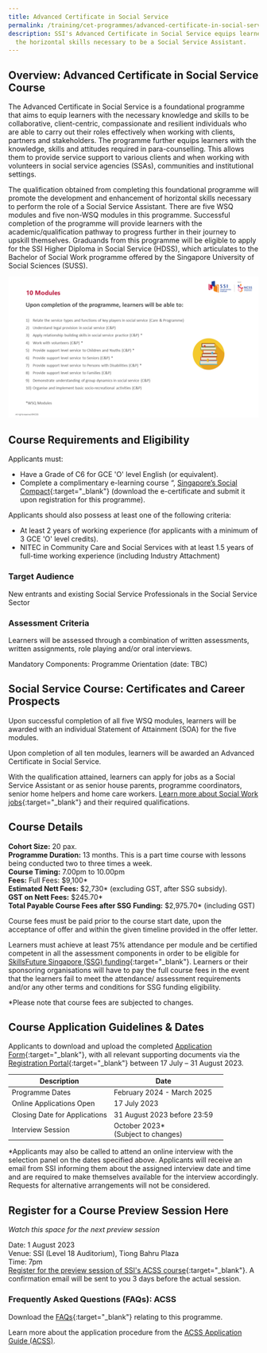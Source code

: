 ```yaml
---
title: Advanced Certificate in Social Service
permalink: /training/cet-programmes/advanced-certificate-in-social-service/
description: SSI's Advanced Certificate in Social Service equips learners with
  the horizontal skills necessary to be a Social Service Assistant.
---
```

## Overview: Advanced Certificate in Social Service Course

The Advanced Certificate in Social Service is a foundational programme that aims to equip learners with the necessary knowledge and skills to be collaborative, client-centric, compassionate and resilient individuals who are able to carry out their roles effectively when working with clients, partners and stakeholders. The programme further equips learners with the knowledge, skills and attitudes required in para-counselling. This allows them to provide service support to various clients and when working with volunteers in social service agencies (SSAs), communities and institutional settings.  
  
The qualification obtained from completing this foundational programme will promote the development and enhancement of horizontal skills necessary to perform the role of a Social Service Assistant. There are five WSQ modules and five non-WSQ modules in this programme. Successful completion of the programme will provide learners with the academic/qualification pathway to progress further in their journey to upskill themselves. Graduands from this programme will be eligible to apply for the SSI Higher Diploma in Social Service (HDSS), which articulates to the Bachelor of Social Work programme offered by the Singapore University of Social Sciences (SUSS).

![Advanced Certificate In Social Service - Programme Curriculum](/images/training/ACSS/ssi%20-%20programme%20cirriculum%20-%20advanced%20certificate%20in%20social%20service%20(july%202023).png)
  
## Course Requirements and Eligibility

Applicants must:

-   Have a Grade of C6 for GCE 'O' level English (or equivalent).
-   Complete a complimentary e-learning course “, [Singapore’s Social Compact](https://iltms.ssi.gov.sg/registration/#/Course?coursecode=SCRS400){:target="_blank"} (download the e-certificate and submit it upon registration for this programme).

Applicants should also possess at least one of the following criteria:

-   At least 2 years of working experience (for applicants with a minimum of 3 GCE 'O' level credits).
-   NITEC in Community Care and Social Services with at least 1.5 years of full-time working experience (including Industry Attachment)

### Target Audience

New entrants and existing Social Service Professionals in the Social Service Sector

### Assessment Criteria

Learners will be assessed through a combination of written assessments, written assignments, role playing and/or oral interviews.

Mandatory Components: Programme Orientation (date: TBC)

## Social Service Course: Certificates and Career Prospects

Upon successful completion of all five WSQ modules, learners will be awarded with an individual Statement of Attainment (SOA) for the five modules.  
  
Upon completion of all ten modules, learners will be awarded an Advanced Certificate in Social Service.  
  
With the qualification attained, learners can apply for jobs as a Social Service Assistant or as senior house parents, programme coordinators, senior home helpers and home care workers. [Learn more about Social Work jobs](https://www.ncss.gov.sg/social-service-tribe/careerdetail/Social-Work){:target="_blank"}  and their required qualifications. 

## Course Details

**Cohort Size:** 20 pax.  
**Programme Duration:** 13 months. This is a part time course with lessons being conducted two to three times a week.  
**Course Timing:**  7.00pm to 10.00pm  
**Fees:** Full Fees: $9,100*  
**Estimated Nett Fees:** $2,730* (excluding GST, after SSG subsidy).  
**GST on Nett Fees:** $245.70* <br>
**Total Payable Course Fees after SSG Funding:** $2,975.70* (including GST)
  
Course fees must be paid prior to the course start date, upon the acceptance of offer and within the given timeline provided in the offer letter.

Learners must achieve at least 75% attendance per module and be certified competent in all the assessment components in order to be eligible for [SkillsFuture Singapore (SSG) funding](   https://www.ssi.gov.sg/training/funding-information/skillsfuture-singapore-funding/){:target="_blank"}. Learners or their sponsoring organisations will have to pay the full course fees in the event that the learners fail to meet the attendance/ assessment requirements and/or any other terms and conditions for SSG funding eligibility. 

*Please note that course fees are subjected to changes.


## Course Application Guidelines &amp; Dates
Applicants to download and upload the completed [Application Form](/files/ACSS/ssi%20-%20application%20form%20-%20advanced%20certificate%20in%20social%20service%20(jun%202023).pdf){:target="_blank"}, with all relevant supporting documents via the [Registration Portal](https://iltms.ssi.gov.sg/registration/#/Course?coursecode=SCET21-1){:target="_blank"}  between 17 July – 31 August 2023.

| Description | Date | |
| -------- | -------- | -------- |
|Programme Dates| February 2024 - March 2025|
| Online Applications Open   | 17 July 2023 | |
| Closing Date for Applications | 31 August 2023 before 23:59|
|Interview Session  | October 2023* <br> (Subject to changes)|

*Applicants may also be called to attend an online interview with the selection panel on the dates specified above. Applicants will receive an email from SSI informing them about the assigned interview date and time and are required to make themselves available for the interview accordingly. Requests for alternative arrangements will not be considered.

## Register for a Course Preview Session Here

*Watch this space for the next preview session*

Date: 1 August 2023
<br>Venue: SSI (Level 18 Auditorium), Tiong Bahru Plaza
<br> Time: 7pm
<br>[Register for the preview session of SSI's ACSS course](https://go.gov.sg/ssipreviewregistration-aug2023){:target="_blank"}. A confirmation email will be sent to you 3 days before the actual session. 

### Frequently Asked Questions (FAQs): ACSS

Download the [FAQs](/files/ACSS/ssi%20-%20faqs%20-%20advanced%20certificate%20in%20social%20service%20(jun%202023).pdf){:target="_blank"} relating to this programme.

Learn more about the application procedure from the [ACSS Application Guide (ACSS)](/files/ACSS/ssi%20-%20application%20guide%20-%20advanced%20certificate%20in%20social%20service%20(jun%202023).pdf).